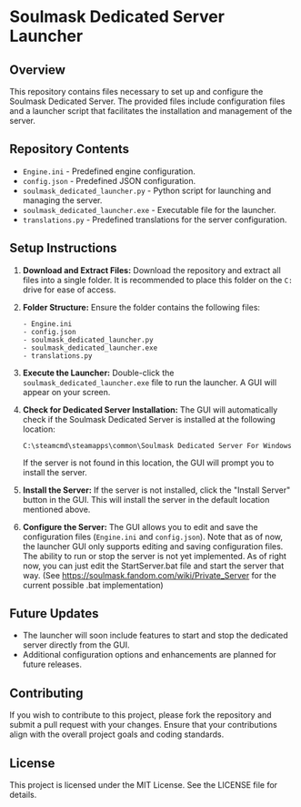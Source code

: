 # Soulmask Dedicated Server Launcher

## Overview

This repository contains files necessary to set up and configure the Soulmask Dedicated Server. The provided files include configuration files and a launcher script that facilitates the installation and management of the server.

## Repository Contents

- `Engine.ini` - Predefined engine configuration.
- `config.json` - Predefined JSON configuration.
- `soulmask_dedicated_launcher.py` - Python script for launching and managing the server.
- `soulmask_dedicated_launcher.exe` - Executable file for the launcher.
- `translations.py` - Predefined translations for the server configuration.

## Setup Instructions

1. **Download and Extract Files:**
   Download the repository and extract all files into a single folder. It is recommended to place this folder on the `C:` drive for ease of access.

2. **Folder Structure:**
   Ensure the folder contains the following files:
   ```
   - Engine.ini
   - config.json
   - soulmask_dedicated_launcher.py
   - soulmask_dedicated_launcher.exe
   - translations.py
   ```

3. **Execute the Launcher:**
   Double-click the `soulmask_dedicated_launcher.exe` file to run the launcher. A GUI will appear on your screen.

4. **Check for Dedicated Server Installation:**
   The GUI will automatically check if the Soulmask Dedicated Server is installed at the following location:
   ```
   C:\steamcmd\steamapps\common\Soulmask Dedicated Server For Windows
   ```
   If the server is not found in this location, the GUI will prompt you to install the server.

5. **Install the Server:**
   If the server is not installed, click the "Install Server" button in the GUI. This will install the server in the default location mentioned above.

6. **Configure the Server:**
   The GUI allows you to edit and save the configuration files (`Engine.ini` and `config.json`). Note that as of now, the launcher GUI only supports editing and saving configuration files. The ability to run or stop the server is not yet implemented.
   As of right now, you can just edit the StartServer.bat file and start the server that way. (See https://soulmask.fandom.com/wiki/Private_Server for the current possible .bat implementation)

## Future Updates

- The launcher will soon include features to start and stop the dedicated server directly from the GUI.
- Additional configuration options and enhancements are planned for future releases.

## Contributing

If you wish to contribute to this project, please fork the repository and submit a pull request with your changes. Ensure that your contributions align with the overall project goals and coding standards.

## License

This project is licensed under the MIT License. See the LICENSE file for details.
